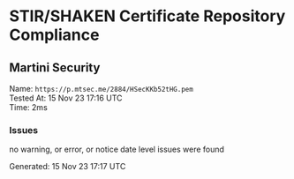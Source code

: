 # STIR/SHAKEN Certificate Repository Compliance

## Martini Security

Name: `https://p.mtsec.me/2884/HSecKKb52tHG.pem`\
Tested At: 15 Nov 23 17:16 UTC\
Time: 2ms

### Issues

no warning, or error, or notice date level issues were found

Generated: 15 Nov 23 17:17 UTC